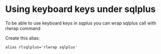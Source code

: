 # Using keyboard keys under sqlplus

To be able to use keyboard keys in sqplus you can wrap sqlplus call with rlwrap command

Create this alias:

`alias rlsqlplus='rlwrap sqlplus'`

 

